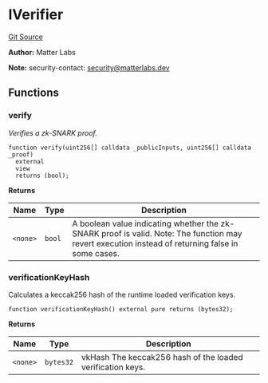 # IVerifier
[Git Source](https://github.com/matter-labs/zksync-contracts/blob/a1506a91fd7e3b73aa6fe10caf12e32f39e26211/contracts/l2-contracts/verifier/chain-interfaces/IVerifier.sol)

**Author:**
Matter Labs

**Note:**
security-contact: security@matterlabs.dev


## Functions
### verify

*Verifies a zk-SNARK proof.*


```solidity
function verify(uint256[] calldata _publicInputs, uint256[] calldata _proof)
  external
  view
  returns (bool);
```
**Returns**

|Name|Type|Description|
|----|----|-----------|
|`<none>`|`bool`|A boolean value indicating whether the zk-SNARK proof is valid. Note: The function may revert execution instead of returning false in some cases.|


### verificationKeyHash

Calculates a keccak256 hash of the runtime loaded verification keys.


```solidity
function verificationKeyHash() external pure returns (bytes32);
```
**Returns**

|Name|Type|Description|
|----|----|-----------|
|`<none>`|`bytes32`|vkHash The keccak256 hash of the loaded verification keys.|



